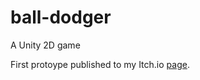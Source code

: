 # ball-dodger
A Unity 2D game

First protoype published to my Itch.io [page](https://aarhamh.itch.io/ball-dodgers).
